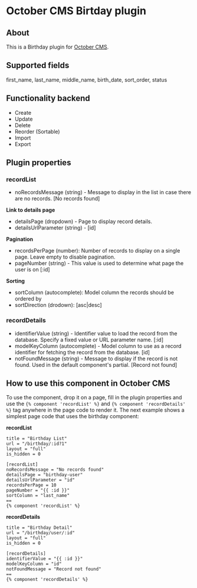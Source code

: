 # October CMS Birtday plugin

## About

This is a Birthday plugin for [October CMS](https://octobercms.com).

## Supported fields

first_name, last_name, middle_name, birth_date, sort_order, status

## Functionality backend

* Create
* Update
* Delete
* Reorder (Sortable)
* Import
* Export

## Plugin properties

### recordList

- noRecordsMessage (string) -  Message to display in the list in case there are no records. [No records found]

**Link to details page**
- detailsPage (dropdown) - Page to display record details.
- detailsUrlParameter (string) - [id]

**Pagination**
- recordsPerPage (number): Number of records to display on a single page. Leave empty to disable pagination.
- pageNumber (string) - This value is used to determine what page the user is on [:id]

**Sorting**
- sortColumn (autocomplete): Model column the records should be ordered by
- sortDirection (drodown): [asc|desc]

### recordDetails

- identifierValue (string) - Identifier value to load the record from the database. Specify a fixed value or URL parameter name. [:id]
- modelKeyColumn (autocomplete) - Model column to use as a record identifier for fetching the record from the database. [id]
- notFoundMessage (string) - Message to display if the record is not found. Used in the default component\'s partial. [Record not found]

## How to use this component in October CMS

To use the component, drop it on a page, fill in the plugin properties and use the `{% component 'recordList' %}` and `{% component 'recordDetails' %}` tag anywhere in the page code to render it. The next example shows a simplest page code that uses the birthday component:

**recordList**

```
title = "Birthday List"
url = "/birthday/:id?1"
layout = "full"
is_hidden = 0

[recordList]
noRecordsMessage = "No records found"
detailsPage = "birthday-user"
detailsUrlParameter = "id"
recordsPerPage = 10
pageNumber = "{{ :id }}"
sortColumn = "last_name"
==
{% component 'recordList' %}
```

**recordDetails**

```
title = "Birthday Detail"
url = "/birthday/user/:id"
layout = "full"
is_hidden = 0

[recordDetails]
identifierValue = "{{ :id }}"
modelKeyColumn = "id"
notFoundMessage = "Record not found"
==
{% component 'recordDetails' %}
```
